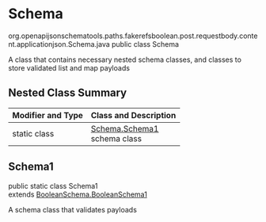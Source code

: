 # Schema
org.openapijsonschematools.paths.fakerefsboolean.post.requestbody.content.applicationjson.Schema.java
public class Schema

A class that contains necessary nested schema classes, and classes to store validated list and map payloads

## Nested Class Summary
| Modifier and Type | Class and Description |
| ----------------- | ---------------------- |
| static class | [Schema.Schema1](#schema1)<br> schema class |

## Schema1
public static class Schema1<br>
extends [BooleanSchema.BooleanSchema1](../../../../../../components/schemas/BooleanSchema.md#booleanschema1)

A schema class that validates payloads
